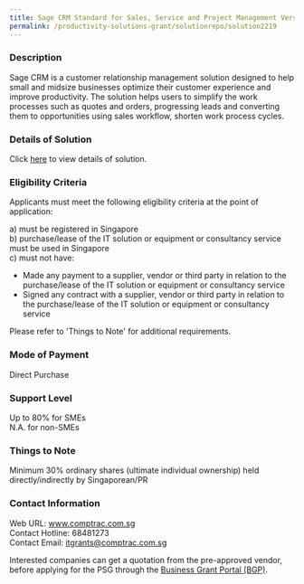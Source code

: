 ```yaml
---
title: Sage CRM Standard for Sales, Service and Project Management Version v2021 - A. Standard CRM for 3 Named Users
permalink: /productivity-solutions-grant/solutionrepo/solution2219
---
```


### Description

Sage CRM is a customer relationship management solution designed to help small and midsize businesses optimize their customer experience and improve productivity.  The solution helps users to simplify the work processes such as quotes and orders, progressing leads and converting them to opportunities using sales workflow, shorten work process cycles.

### Details of Solution

Click <a href='https://www.gobusiness.gov.sg/images/psg/ComptracSystems20200856_Desensitised_Annex_3_Part_1.pdf' target='_blank' rel='noopener'>here</a> to view details of solution.

### Eligibility Criteria

Applicants must meet the following eligibility criteria at the point of application:

a) must be registered in Singapore <br>
b) purchase/lease of the IT solution or equipment or consultancy service must be used in Singapore <br>
c) must not have:
- Made any payment to a supplier, vendor or third party in relation to the purchase/lease of the IT solution or equipment or consultancy service
- Signed any contract with a supplier, vendor or third party in relation to the purchase/lease of the IT solution or equipment or consultancy service

Please refer to 'Things to Note' for additional requirements.

### Mode of Payment
Direct Purchase

### Support Level
Up to 80% for SMEs <br>
N.A. for non-SMEs

### Things to Note
Minimum 30% ordinary shares (ultimate individual ownership) held directly/indirectly by Singaporean/PR

### Contact Information
Web URL: www.comptrac.com.sg <br>Contact Hotline: 68481273 <br>Contact Email: itgrants@comptrac.com.sg <br>

Interested companies can get a quotation from the pre-approved vendor, before applying for the PSG through the <a target='_blank' rel='noopener' href='https://www.businessgrants.gov.sg/'>Business Grant Portal (BGP)</a>.
